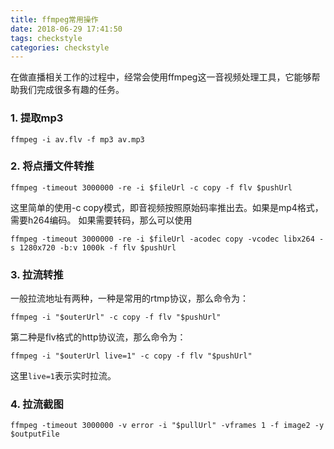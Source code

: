```yaml
---
title: ffmpeg常用操作
date: 2018-06-29 17:41:50
tags: checkstyle
categories: checkstyle
---
```


在做直播相关工作的过程中，经常会使用ffmpeg这一音视频处理工具，它能够帮助我们完成很多有趣的任务。

<!-- more -->

### 1. 提取mp3
```
ffmpeg -i av.flv -f mp3 av.mp3
```

### 2. 将点播文件转推
```
ffmpeg -timeout 3000000 -re -i $fileUrl -c copy -f flv $pushUrl
```
这里简单的使用-c copy模式，即音视频按照原始码率推出去。如果是mp4格式，需要h264编码。
如果需要转码，那么可以使用
```
ffmpeg -timeout 3000000 -re -i $fileUrl -acodec copy -vcodec libx264 -s 1280x720 -b:v 1000k -f flv $pushUrl
```

### 3. 拉流转推
一般拉流地址有两种，一种是常用的rtmp协议，那么命令为：
```
ffmpeg -i "$outerUrl" -c copy -f flv "$pushUrl"
```
第二种是flv格式的http协议流，那么命令为：
```
ffmpeg -i "$outerUrl live=1" -c copy -f flv "$pushUrl"
```
这里`live=1`表示实时拉流。

### 4. 拉流截图
```
ffmpeg -timeout 3000000 -v error -i "$pullUrl" -vframes 1 -f image2 -y $outputFile
```
